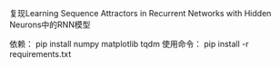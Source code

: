 复现Learning Sequence Attractors in Recurrent Networks with Hidden Neurons中的RNN模型

依赖：
pip install numpy matplotlib tqdm
使用命令：
pip install -r requirements.txt
